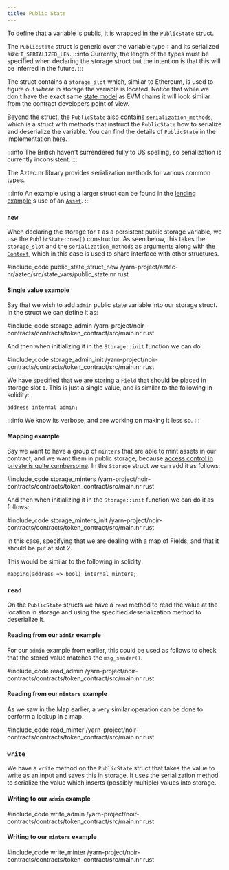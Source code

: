 ```yaml
---
title: Public State
---
```


To define that a variable is public, it is wrapped in the `PublicState` struct.

The `PublicState` struct is generic over the variable type `T` and its serialized size `T_SERIALIZED_LEN`.
:::info
Currently, the length of the types must be specified when declaring the storage struct but the intention is that this will be inferred in the future.
:::

The struct contains a `storage_slot` which, similar to Ethereum, is used to figure out _where_ in storage the variable is located. Notice that while we don't have the exact same [state model](../../../../concepts/foundation/state_model/main.md) as EVM chains it will look similar from the contract developers point of view.

Beyond the struct, the `PublicState` also contains `serialization_methods`, which is a struct with methods that instruct the `PublicState` how to serialize and deserialize the variable. You can find the details of `PublicState` in the implementation [here](https://github.com/AztecProtocol/aztec-packages/blob/master/yarn-project/aztec-nr/aztec/src/state_vars/public_state.nr).

:::info
The British haven't surrendered fully to US spelling, so serialization is currently inconsistent.
:::

The Aztec.nr library provides serialization methods for various common types.

:::info
An example using a larger struct can be found in the [lending example](https://github.com/AztecProtocol/aztec-packages/tree/master/yarn-project/noir-contracts/contracts/lending_contract)'s use of an [`Asset`](https://github.com/AztecProtocol/aztec-packages/tree/master/yarn-project/noir-contracts/contracts/lending_contract/src/asset.nr).
:::

### `new`

When declaring the storage for `T` as a persistent public storage variable, we use the `PublicState::new()` constructor. As seen below, this takes the `storage_slot` and the `serialization_methods` as arguments along with the [`Context`](../context.mdx), which in this case is used to share interface with other structures.

#include_code public_state_struct_new /yarn-project/aztec-nr/aztec/src/state_vars/public_state.nr rust

#### Single value example

Say that we wish to add `admin` public state variable into our storage struct. In the struct we can define it as:

#include_code storage_admin /yarn-project/noir-contracts/contracts/token_contract/src/main.nr rust

And then when initializing it in the `Storage::init` function we can do:

#include_code storage_admin_init /yarn-project/noir-contracts/contracts/token_contract/src/main.nr rust

We have specified that we are storing a `Field` that should be placed in storage slot `1`. This is just a single value, and is similar to the following in solidity:

```solidity
address internal admin;
```

:::info
We know its verbose, and are working on making it less so.
:::

#### Mapping example

Say we want to have a group of `minters` that are able to mint assets in our contract, and we want them in public storage, because [access control in private is quite cumbersome](../../../../concepts/foundation/communication/public_private_calls/main.md#a-note-on-l2-access-control). In the `Storage` struct we can add it as follows:

#include_code storage_minters /yarn-project/noir-contracts/contracts/token_contract/src/main.nr rust

And then when initializing it in the `Storage::init` function we can do it as follows:

#include_code storage_minters_init /yarn-project/noir-contracts/contracts/token_contract/src/main.nr rust

In this case, specifying that we are dealing with a map of Fields, and that it should be put at slot 2.

This would be similar to the following in solidity:

```solidity
mapping(address => bool) internal minters;
```

### `read`

On the `PublicState` structs we have a `read` method to read the value at the location in storage and using the specified deserialization method to deserialize it.

#### Reading from our `admin` example

For our `admin` example from earlier, this could be used as follows to check that the stored value matches the `msg_sender()`.

#include_code read_admin /yarn-project/noir-contracts/contracts/token_contract/src/main.nr rust

#### Reading from our `minters` example

As we saw in the Map earlier, a very similar operation can be done to perform a lookup in a map.

#include_code read_minter /yarn-project/noir-contracts/contracts/token_contract/src/main.nr rust

### `write`

We have a `write` method on the `PublicState` struct that takes the value to write as an input and saves this in storage. It uses the serialization method to serialize the value which inserts (possibly multiple) values into storage.

#### Writing to our `admin` example

#include_code write_admin /yarn-project/noir-contracts/contracts/token_contract/src/main.nr rust

#### Writing to our `minters` example

#include_code write_minter /yarn-project/noir-contracts/contracts/token_contract/src/main.nr rust
